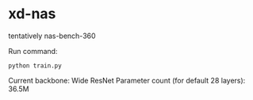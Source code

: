 # xd-nas
tentatively nas-bench-360

Run command: 
```
python train.py
```

Current backbone: Wide ResNet
Parameter count (for default 28 layers): 36.5M
